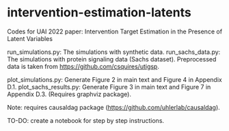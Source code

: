 
# intervention-estimation-latents
Codes for UAI 2022 paper: Intervention Target Estimation in the Presence of Latent Variables

run_simulations.py: The simulations with synthetic data. 
run_sachs_data.py: The simulations with protein signaling data (Sachs dataset). 
Preprocessed data is taken from https://github.com/csquires/utigsp.

plot_simulations.py: Generate Figure 2 in main text and Figure 4 in Appendix D.1.
plot_sachs_results.py: Generate Figure 3 in main text and Figure 7 in Appendix D.3.
(Requires graphviz package). 

Note: requires causaldag package (https://github.com/uhlerlab/causaldag).

TO-DO: create a notebook for step by step instructions.
